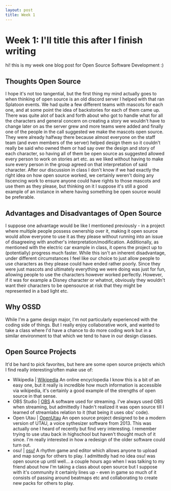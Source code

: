 ```yaml
---
layout: post
title: Week 1
---
```

# Week 1: I'll title this after I finish writing
hi! this is my week one blog post for Open Source Software Development :)

## Thoughts Open Source
I hope it's not too tangential, but the first thing my mind actually goes to when thinking of open source is an old discord server I helped with that ran Splatoon events. We had quite a few different teams with mascots for each one, and at some point the idea of backstories for each of them came up. There was quite alot of back and forth about who got to handle what for all the characters and general concern on creating a story we wouldn't have to change later on as the server grew and more teams were added and finally one of the people in the call suggested we make the mascots open source. They were already halfway there because almost everyone on the staff team (and even members of the server) helped design them so it couldn't really be said who owned them or had say over the design and story of each character, so having all of them be open source as suggested allowed every person to work on stories art etc. as we liked without having to make sure every person in the group agreed on that interpretation of said character. 
After our discussion in class I don't know if we had exactly the right idea on how open source worked, we certainly weren't doing any liscencing work to ensure anyone could have rights to those mascots and use them as they please, but thinking on it I suppose it's still a good example of an instance in where having something be open source would be preferable.

## Advantages and Disadvantages of Open Source
I suppose one advantage would be like I mentioned previously - in a project where multiple people possess ownership over it, making it open source would allow everyone to use it as they please without running into an issue of disagreeing with another's interpretation/modification. Additionally, as mentioned with the electric car example in class, it opens the project up to (potentially) progress much faster. 
While this isn't an inherent disadvantage, under different circumstances I feel like our choice to just allow people to use characters as they please could have ended rather poorly. Since they were just mascots and ultimately everything we were doing was just for fun, allowing people to use the characters however worked perfectly. However, if it was for example a Disney character or whatnot, obviously they wouldn't want their characters to be opensource at risk that they might be represented in a bad light etc.

## Why OSSD
While I'm a game design major, I'm not particularly experienced with the coding side of things. But I really enjoy collaborative work, and wanted to take a class where I'd have a chance to do more coding work but in a similar environment to that which we tend to have in our design classes.

## Open Source Projects
It'd be hard to pick favorites, but here are some open source projects which I find really interesting/often make use of:
* Wikipedia | [Wikipedia](https://en.wikipedia.org/wiki/Main_Page)
    An online encyclopedia
    I know this is a bit of an easy one, but it really is incredible how much information is accessible via wikipedia, it's certainly a good example of the strengths of open source in that sense.
* OBS Studio | [OBS](https://obsproject.com/)
    A software used for streaming.
    I've always used OBS when streaming, but admittedly I hadn't realized it was open source till I learned of streamlabs relation to it (that being it uses obs' code).
* Open Utau | [OpenUtau](https://github.com/stakira/OpenUtau)
    An open source project designed to be a modern version of UTAU, a voice sythesizer software from 2013. 
    This was actually one I heard of recently but find very interesting. I remember trying to use utau back in highschool but haven't thought much of it since. I'm really interested in how a redesign of the older software could turn out.
* osu! | [osu!](https://osu.ppy.sh/home)
    A rhythm game and editor which allows anyone to upload and map songs for others to play.
    I admittedly had no idea osu! was open source up until well... a couple hours ago when I was talking to my friend about how I'm taking a class about open source but I suppose with it's community it certainly lines up - even in game so much of it consists of passing around beatmaps etc and collaborating to create new packs for others to play.